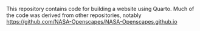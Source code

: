 This repository contains code for building a website using Quarto.  Much of the code was derived from other repositories, notably https://github.com/NASA-Openscapes/NASA-Openscapes.github.io
